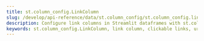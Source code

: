 ```yaml
---
title: st.column_config.LinkColumn
slug: /develop/api-reference/data/st.column_config/st.column_config.linkcolumn
description: Configure link columns in Streamlit dataframes with st.column_config.LinkColumn for displaying clickable URLs and hyperlinks within dataframe cells.
keywords: st.column_config.LinkColumn, link column, clickable links, urls, hyperlinks, dataframe links, clickable urls, web links, external links
---
```


<Autofunction function="streamlit.column_config.LinkColumn" />

